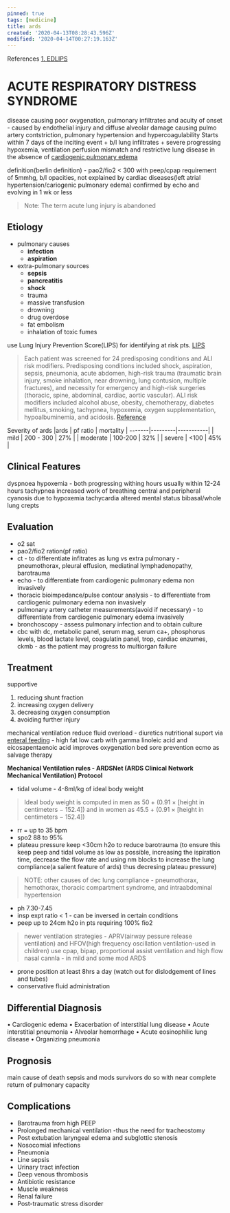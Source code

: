 ```yaml
---
pinned: true
tags: [medicine]
title: ards
created: '2020-04-13T08:28:43.596Z'
modified: '2020-04-14T00:27:19.163Z'
---
```


References 
[1. EDLIPS](https://www.ncbi.nlm.nih.gov/pmc/articles/PMC3598475/)

# ACUTE RESPIRATORY DISTRESS SYNDROME

disease causing poor oxygenation, pulmonary infiltrates and acuity of onset - caused by endothelial injury and diffuse alveolar damage causing pulmo artery contstriction, pulmonary hypertension and hypercoagulability
Starts within 7 days of the inciting event + b/l lung infiltrates + severe progressing hypoxemia, ventilation perfusion mismatch and restrictive lung disease in the absence of <a href="./pulmonary_edema.md#preload">cardiogenic pulmonary edema</a>

definition(berlin definition)  - pao2/fio2 \< 300 with peep/cpap requirement of 5mmhg, b/l opacities, not explained by cardiac diseases(left atrial hypertension/cariogenic pulmonary edema) confirmed by echo and evolving in 1 wk or less   

> Note: The term acute lung injury is abandoned 

## Etiology

* pulmonary causes 
  * **infection** 
  * **aspiration**
* extra-pulmonary sources 
  * **sepsis**
  * **pancreatitis**
  * **shock**
  * trauma
  * massive transfusion
  * drowning
  * drug overdose
  * fat embolism
  * inhalation of toxic fumes
 
use Lung Injury Prevention Score(LIPS) for identifying at risk pts.
<a href="https://www.ncbi.nlm.nih.gov/pmc/articles/PMC3598475/#T2">LIPS</a>

> Each patient was screened for 24 predisposing conditions and ALI risk modifiers. Predisposing conditions included shock, aspiration, sepsis, pneumonia, acute abdomen, high-risk trauma (traumatic brain injury, smoke inhalation, near drowning, lung contusion, multiple fractures), and necessity for emergency and high-risk surgeries (thoracic, spine, abdominal, cardiac, aortic vascular). ALI risk modifiers included alcohol abuse, obesity, chemotherapy, diabetes mellitus, smoking, tachypnea, hypoxemia, oxygen supplementation, hypoalbuminemia, and acidosis. [Reference](https://www.ncbi.nlm.nih.gov/pmc/articles/PMC3598475/)

Severity of ards
|ards | pf ratio | mortality |
-------|---------|-----------|
| mild | 200 - 300 | 27% |
| moderate | 100-200 | 32% |
| severe | <100 | 45% |

## Clinical Features

dyspnoea 
hypoxemia - both progressing withing hours  usually within 12-24 hours 
tachypnea
increased work of breathing 
central and peripheral cyanosis due to hypoxemia 
tachycardia
altered mental status 
bibasal/whole lung crepts

## Evaluation

* o2 sat 
* pao2/fio2 ration(pf ratio) 
* ct - to differentiate infitrates as lung vs extra pulmonary - pneumothorax, pleural effusion, mediatinal lymphadenopathy, barotrauma 
* echo - to differentiate from cardiogenic pulmonary edema non invasively
* thoracic bioimpedance/pulse contour analysis - to differentiate from cardiogenic pulmonary edema non invasively
* pulmonary artery catheter measurements(avoid if necessary) -  to differentiate from cardiogenic pulmonary edema invasively
* bronchoscopy - assess pulmonary infection and to obtain culture 
* cbc with dc, metabolic panel, serum mag, serum ca+, phosphorus levels, blood lactate level, coagulatin panel, trop, cardiac enzumes, ckmb - as the patient may progress to multiorgan failure

## Treatment 

supportive 
  1. reducing shunt fraction
  2. increasing oxygen delivery
  3. decreasing oxygen consumption
  4. avoiding further injury
  
mechanical ventilation
reduce fluid overload - diuretics 
nutritional suport via [enteral feeding](./enteral_feeding.md) - high fat low carb with gamma linoleic acid and eicosapentaenoic acid improves oxygenation
bed sore prevention
ecmo as salvage therapy


**Mechanical Ventilation rules - ARDSNet (ARDS Clinical Network Mechanical Ventilation) Protocol**
* tidal volume - 4-8ml/kg of ideal body weight 
> Ideal body weight is computed in men as 50 + (0.91 × [height in centimeters − 152.4]) and in women as 45.5 + (0.91 × [height in centimeters − 152.4])
* rr = up to 35 bpm
* spo2 88 to 95%
* plateau pressure keep \<30cm h2o to reduce barotrauma (to ensure this keep peep and tidal volume as low as possible, increasing the ispiration time, decrease the flow rate and using nm blocks to increase the lung compliance(a salient feature of ards) thus decresing plateau pressure) 
> NOTE: other causes of dec lung compliance - pneumothorax, hemothorax, thoracic compartment syndrome, and intraabdominal hypertension
* ph 7.30-7.45
* insp expt ratio < 1 - can be inversed in certain conditions 
* peep up to 24cm h2o in pts requiring 100% fio2
> newer ventilation strategies - APRV(airway pessure release ventilation) and HFOV(high frequency oscillation ventilation-used in children)
> use cpap, bipap, proportional assist ventilation and high flow nasal cannla - in mild and some mod ARDS
* prone position at least 8hrs a day (watch out for dislodgement of lines and tubes)
* conservative fluid administration

## Differential Diagnosis
• Cardiogenic edema
• Exacerbation of interstitial lung disease
• Acute interstitial pneumonia
• Alveolar hemorrhage
• Acute eosinophilic lung disease
• Organizing pneumonia

## Prognosis
main cause of death sepsis and mods 
survivors do so with near complete return of pulmonary capacity

## Complications 

* Barotrauma from high PEEP
* Prolonged mechanical ventilation -thus the need for tracheostomy
* Post extubation laryngeal edema and subglottic stenosis
* Nosocomial infections
* Pneumonia
* Line sepsis
* Urinary tract infection
* Deep venous thrombosis
* Antibiotic resistance
* Muscle weakness
* Renal failure
* Post-traumatic stress disorder


